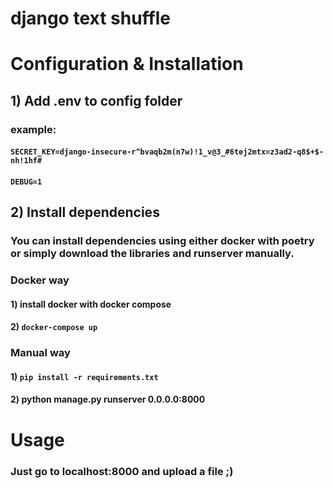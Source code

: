 # django text shuffle

# Configuration & Installation

## 1) Add .env to config folder
### example: 
#### `SECRET_KEY=django-insecure-r^bvaqb2m(n7w)!1_v@3_#6tej2mtx=z3ad2-q8$+$-nh!1hf#`


#### `DEBUG=1`

## 2) Install dependencies
### You can install dependencies using either docker with poetry or simply download the libraries and runserver manually.

### Docker way
#### 1) install docker with docker compose
#### 2) ```docker-compose up```

### Manual way
#### 1) `pip install -r requirements.txt`
#### 2) python manage.py runserver 0.0.0.0:8000

# Usage

### Just go to localhost:8000 and upload a file ;)